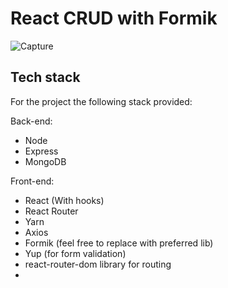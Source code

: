 # React CRUD with Formik

![Capture](https://user-images.githubusercontent.com/96617494/160054799-98c78ede-db6d-4493-bd82-a8838d213393.PNG)

## Tech stack
For the project the following stack provided:

Back-end:
* Node
* Express
* MongoDB

Front-end:

* React (With hooks)
* React Router
* Yarn
* Axios
* Formik (feel free to replace with preferred lib)
* Yup (for form validation)
* react-router-dom library for routing
* 
